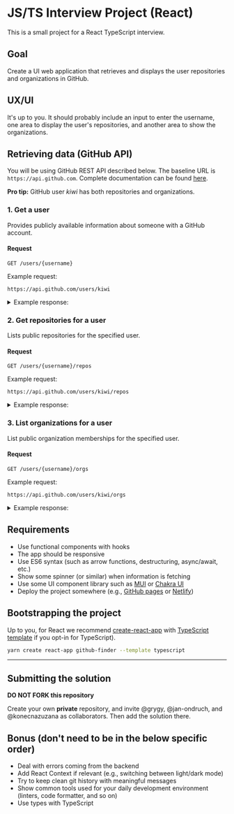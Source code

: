 # JS/TS Interview Project (React)

This is a small project for a React TypeScript interview.

## Goal

Create a UI web application that retrieves and displays the user repositories and organizations in GitHub.

## UX/UI

It's up to you. It should probably include an input to enter the username, one area to display the user's repositories, and another area to show the organizations.
 
## Retrieving data (GitHub API)

You will be using GitHub REST API described below. The baseline URL is `https://api.github.com`. Complete documentation can be found [here](https://docs.github.com/en/rest).

**Pro tip:** GitHub user _kiwi_ has both repositories and organizations.

### 1. Get a user

Provides publicly available information about someone with a GitHub account.

#### Request

`GET /users/{username}`

Example request:

```
https://api.github.com/users/kiwi
```

<details>
<summary>Example response:</summary>
 
```json
{
  "login": "octocat",
  "id": 1,
  "node_id": "MDQ6VXNlcjE=",
  "avatar_url": "https://github.com/images/error/octocat_happy.gif",
  "gravatar_id": "",
  "url": "https://api.github.com/users/octocat",
  "html_url": "https://github.com/octocat",
  "followers_url": "https://api.github.com/users/octocat/followers",
  "following_url": "https://api.github.com/users/octocat/following{/other_user}",
  "gists_url": "https://api.github.com/users/octocat/gists{/gist_id}",
  "starred_url": "https://api.github.com/users/octocat/starred{/owner}{/repo}",
  "subscriptions_url": "https://api.github.com/users/octocat/subscriptions",
  "organizations_url": "https://api.github.com/users/octocat/orgs",
  "repos_url": "https://api.github.com/users/octocat/repos",
  "events_url": "https://api.github.com/users/octocat/events{/privacy}",
  "received_events_url": "https://api.github.com/users/octocat/received_events",
  "type": "User",
  "site_admin": false,
  "name": "monalisa octocat",
  "company": "GitHub",
  "blog": "https://github.com/blog",
  "location": "San Francisco",
  "email": "octocat@github.com",
  "hireable": false,
  "bio": "There once was...",
  "twitter_username": "monatheoctocat",
  "public_repos": 2,
  "public_gists": 1,
  "followers": 20,
  "following": 0,
  "created_at": "2008-01-14T04:33:35Z",
  "updated_at": "2008-01-14T04:33:35Z"
}
```
</details>

### 2. Get repositories for a user

Lists public repositories for the specified user.

#### Request

`GET /users/{username}/repos`

Example request:

```
https://api.github.com/users/kiwi/repos
```

<details>
<summary>Example response:</summary>

```json
[
  {
    "id": 1296269,
    "node_id": "MDEwOlJlcG9zaXRvcnkxMjk2MjY5",
    "name": "Hello-World",
    "full_name": "octocat/Hello-World", 
    "owner": {
      "login": "octocat",
      "id": 1,
      "node_id": "MDQ6VXNlcjE=",
      "avatar_url": "https://github.com/images/error/octocat_happy.gif",
      "gravatar_id": "",
      "url": "https://api.github.com/users/octocat",
      "html_url": "https://github.com/octocat",
      "followers_url": "https://api.github.com/users/octocat/followers",
      "following_url": "https://api.github.com/users/octocat/following{/other_user}",
      "gists_url": "https://api.github.com/users/octocat/gists{/gist_id}",
      "starred_url": "https://api.github.com/users/octocat/starred{/owner}{/repo}",
      "subscriptions_url": "https://api.github.com/users/octocat/subscriptions",
      "organizations_url": "https://api.github.com/users/octocat/orgs",
      "repos_url": "https://api.github.com/users/octocat/repos",
      "events_url": "https://api.github.com/users/octocat/events{/privacy}",
      "received_events_url": "https://api.github.com/users/octocat/received_events",
      "type": "User",
      "site_admin": false
    },
    "private": false,
    "html_url": "https://github.com/octocat/Hello-World",
    "description": "This your first repo!",
    "fork": false,
    "url": "https://api.github.com/repos/octocat/Hello-World",
    "archive_url": "https://api.github.com/repos/octocat/Hello-World/{archive_format}{/ref}",
    "assignees_url": "https://api.github.com/repos/octocat/Hello-World/assignees{/user}",
    "blobs_url": "https://api.github.com/repos/octocat/Hello-World/git/blobs{/sha}",
    "branches_url": "https://api.github.com/repos/octocat/Hello-World/branches{/branch}",
    "collaborators_url": "https://api.github.com/repos/octocat/Hello-World/collaborators{/collaborator}",
    "comments_url": "https://api.github.com/repos/octocat/Hello-World/comments{/number}",
    "commits_url": "https://api.github.com/repos/octocat/Hello-World/commits{/sha}",
    "compare_url": "https://api.github.com/repos/octocat/Hello-World/compare/{base}...{head}",
    "contents_url": "https://api.github.com/repos/octocat/Hello-World/contents/{+path}",
    "contributors_url": "https://api.github.com/repos/octocat/Hello-World/contributors",
    "deployments_url": "https://api.github.com/repos/octocat/Hello-World/deployments",
    "downloads_url": "https://api.github.com/repos/octocat/Hello-World/downloads",
    "events_url": "https://api.github.com/repos/octocat/Hello-World/events",
    "forks_url": "https://api.github.com/repos/octocat/Hello-World/forks",
    "git_commits_url": "https://api.github.com/repos/octocat/Hello-World/git/commits{/sha}",
    "git_refs_url": "https://api.github.com/repos/octocat/Hello-World/git/refs{/sha}",
    "git_tags_url": "https://api.github.com/repos/octocat/Hello-World/git/tags{/sha}",
    "git_url": "git:github.com/octocat/Hello-World.git",
    "issue_comment_url": "https://api.github.com/repos/octocat/Hello-World/issues/comments{/number}",
    "issue_events_url": "https://api.github.com/repos/octocat/Hello-World/issues/events{/number}",
    "issues_url": "https://api.github.com/repos/octocat/Hello-World/issues{/number}",
    "keys_url": "https://api.github.com/repos/octocat/Hello-World/keys{/key_id}",
    "labels_url": "https://api.github.com/repos/octocat/Hello-World/labels{/name}",
    "languages_url": "https://api.github.com/repos/octocat/Hello-World/languages",
    "merges_url": "https://api.github.com/repos/octocat/Hello-World/merges",
    "milestones_url": "https://api.github.com/repos/octocat/Hello-World/milestones{/number}",
    "notifications_url": "https://api.github.com/repos/octocat/Hello-World/notifications{?since,all,participating}",
    "pulls_url": "https://api.github.com/repos/octocat/Hello-World/pulls{/number}",
    "releases_url": "https://api.github.com/repos/octocat/Hello-World/releases{/id}",
    "ssh_url": "git@github.com:octocat/Hello-World.git",
    "stargazers_url": "https://api.github.com/repos/octocat/Hello-World/stargazers",
    "statuses_url": "https://api.github.com/repos/octocat/Hello-World/statuses/{sha}",
    "subscribers_url": "https://api.github.com/repos/octocat/Hello-World/subscribers",
    "subscription_url": "https://api.github.com/repos/octocat/Hello-World/subscription",
    "tags_url": "https://api.github.com/repos/octocat/Hello-World/tags",
    "teams_url": "https://api.github.com/repos/octocat/Hello-World/teams",
    "trees_url": "https://api.github.com/repos/octocat/Hello-World/git/trees{/sha}",
    "clone_url": "https://github.com/octocat/Hello-World.git",
    "mirror_url": "git:git.example.com/octocat/Hello-World",
    "hooks_url": "https://api.github.com/repos/octocat/Hello-World/hooks",
    "svn_url": "https://svn.github.com/octocat/Hello-World",
    "homepage": "https://github.com",
    "language": null,
    "forks_count": 9,
    "stargazers_count": 80,
    "watchers_count": 80,
    "size": 108,
    "default_branch": "master",
    "open_issues_count": 0,
    "is_template": false,
    "topics": [
      "octocat",
      "atom",
      "electron",
      "api"
    ],
    "has_issues": true,
    "has_projects": true,
    "has_wiki": true,
    "has_pages": false,
    "has_downloads": true,
    "archived": false,
    "disabled": false,
    "visibility": "public",
    "pushed_at": "2011-01-26T19:06:43Z",
    "created_at": "2011-01-26T19:01:12Z",
    "updated_at": "2011-01-26T19:14:43Z",
    "permissions": {
      "admin": false,
      "push": false,
      "pull": true
    },
    "template_repository": null
  }
]
```
</details>

### 3. List organizations for a user

List public organization memberships for the specified user.

#### Request

`GET /users/{username}/orgs`

Example request:

```
https://api.github.com/users/kiwi/orgs
```

<details>
<summary>Example response:</summary>

```json
[
  {
    "login": "github",
    "id": 1,
    "node_id": "MDEyOk9yZ2FuaXphdGlvbjE=",
    "url": "https://api.github.com/orgs/github",
    "repos_url": "https://api.github.com/orgs/github/repos",
    "events_url": "https://api.github.com/orgs/github/events",
    "hooks_url": "https://api.github.com/orgs/github/hooks",
    "issues_url": "https://api.github.com/orgs/github/issues",
    "members_url": "https://api.github.com/orgs/github/members{/member}",
    "public_members_url": "https://api.github.com/orgs/github/public_members{/member}",
    "avatar_url": "https://github.com/images/error/octocat_happy.gif",
    "description": "A great organization"
  }
]
```
</details>

## Requirements

- Use functional components with hooks
- The app should be responsive
- Use ES6 syntax (such as arrow functions, destructuring, async/await, etc.)
- Show some spinner (or similar) when information is fetching
- Use some UI component library such as [MUI](https://mui.com/) or [Chakra UI](https://chakra-ui.com/)
- Deploy the project somewhere (e.g., [GitHub pages](https://pages.github.com/) or [Netlify](https://www.netlify.com/))

## Bootstrapping the project

Up to you, for React we recommend [create-react-app](https://create-react-app.dev/docs/getting-started/) with [TypeScript template](https://create-react-app.dev/docs/adding-typescript) if you opt-in for TypeScript).

```bash
yarn create react-app github-finder --template typescript
```

---

## Submitting the solution

**DO NOT FORK this repository**

Create your own **private** repository, and invite @grygy, @jan-ondruch, and @konecnazuzana as collaborators. Then add the solution there.
## Bonus (don't need to be in the below specific order)

- Deal with errors coming from the backend
- Add React Context if relevant (e.g., switching between light/dark mode)
- Try to keep clean git history with meaningful messages
- Show common tools used for your daily development environment (linters, code formatter, and so on)
- Use types with TypeScript

